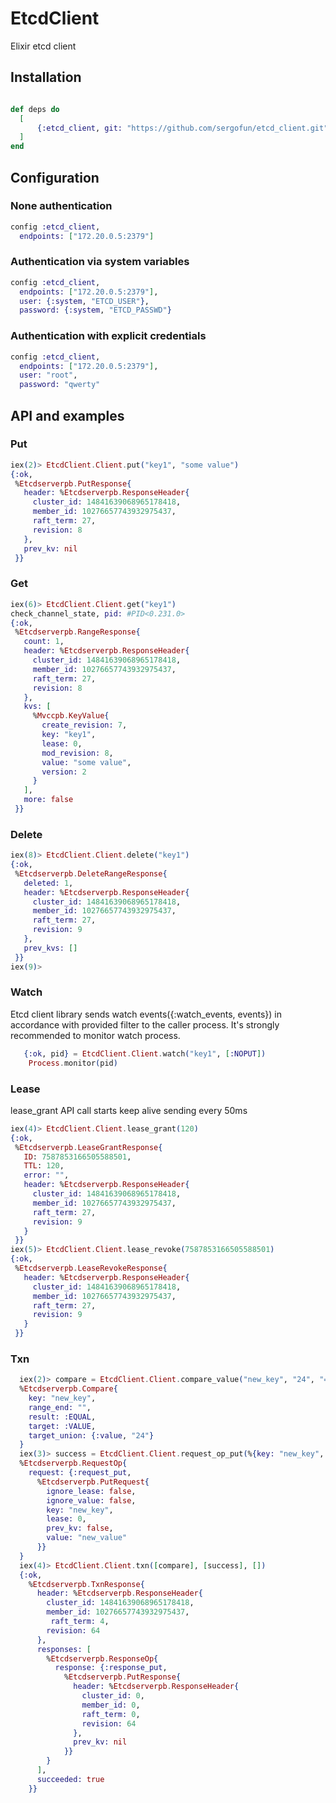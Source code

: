 # EtcdClient

Elixir etcd client

## Installation

```elixir

def deps do
  [
      {:etcd_client, git: "https://github.com/sergofun/etcd_client.git"},
  ]
end
```
## Configuration

### None authentication
```elixir
config :etcd_client,
  endpoints: ["172.20.0.5:2379"]
```

### Authentication via system variables
```elixir
config :etcd_client,
  endpoints: ["172.20.0.5:2379"],
  user: {:system, "ETCD_USER"},
  password: {:system, "ETCD_PASSWD"} 
```

### Authentication with explicit credentials
```elixir
config :etcd_client,
  endpoints: ["172.20.0.5:2379"],
  user: "root",
  password: "qwerty" 
```
## API and examples

### Put
```elixir
iex(2)> EtcdClient.Client.put("key1", "some value")
{:ok,
 %Etcdserverpb.PutResponse{
   header: %Etcdserverpb.ResponseHeader{
     cluster_id: 14841639068965178418,
     member_id: 10276657743932975437,
     raft_term: 27,
     revision: 8
   },
   prev_kv: nil
 }}
```

### Get
```elixir
iex(6)> EtcdClient.Client.get("key1")
check_channel_state, pid: #PID<0.231.0>
{:ok,
 %Etcdserverpb.RangeResponse{
   count: 1,
   header: %Etcdserverpb.ResponseHeader{
     cluster_id: 14841639068965178418,
     member_id: 10276657743932975437,
     raft_term: 27,
     revision: 8
   },
   kvs: [
     %Mvccpb.KeyValue{
       create_revision: 7,
       key: "key1",
       lease: 0,
       mod_revision: 8,
       value: "some value",
       version: 2
     }
   ],
   more: false
 }}
```

### Delete

```elixir
iex(8)> EtcdClient.Client.delete("key1")
{:ok,
 %Etcdserverpb.DeleteRangeResponse{
   deleted: 1,
   header: %Etcdserverpb.ResponseHeader{
     cluster_id: 14841639068965178418,
     member_id: 10276657743932975437,
     raft_term: 27,
     revision: 9
   },
   prev_kvs: []
 }}
iex(9)>
```

### Watch
Etcd client library sends watch events({:watch_events, events}) in accordance with provided filter to the caller process.
It's strongly recommended to monitor watch process.

```elixir
   {:ok, pid} = EtcdClient.Client.watch("key1", [:NOPUT])
    Process.monitor(pid)
```

### Lease
lease_grant API call starts keep alive sending every 50ms

```elixir 
iex(4)> EtcdClient.Client.lease_grant(120)
{:ok,
 %Etcdserverpb.LeaseGrantResponse{
   ID: 7587853166505588501,
   TTL: 120,
   error: "",
   header: %Etcdserverpb.ResponseHeader{
     cluster_id: 14841639068965178418,
     member_id: 10276657743932975437,
     raft_term: 27,
     revision: 9
   }
 }}
iex(5)> EtcdClient.Client.lease_revoke(7587853166505588501)
{:ok,
 %Etcdserverpb.LeaseRevokeResponse{
   header: %Etcdserverpb.ResponseHeader{
     cluster_id: 14841639068965178418,
     member_id: 10276657743932975437,
     raft_term: 27,
     revision: 9
   }
 }}
``` 

### Txn

```elixir
  iex(2)> compare = EtcdClient.Client.compare_value("new_key", "24", "==")
  %Etcdserverpb.Compare{
    key: "new_key",
    range_end: "",
    result: :EQUAL,
    target: :VALUE,
    target_union: {:value, "24"}
  }
  iex(3)> success = EtcdClient.Client.request_op_put(%{key: "new_key", value: "new_value"})
  %Etcdserverpb.RequestOp{
    request: {:request_put,
      %Etcdserverpb.PutRequest{
        ignore_lease: false,
        ignore_value: false,
        key: "new_key",
        lease: 0,
        prev_kv: false,
        value: "new_value"
      }}
  }
  iex(4)> EtcdClient.Client.txn([compare], [success], [])
  {:ok,
    %Etcdserverpb.TxnResponse{
      header: %Etcdserverpb.ResponseHeader{
        cluster_id: 14841639068965178418,
        member_id: 10276657743932975437,
         raft_term: 4,
        revision: 64
      },
      responses: [
        %Etcdserverpb.ResponseOp{
          response: {:response_put,
            %Etcdserverpb.PutResponse{
              header: %Etcdserverpb.ResponseHeader{
                cluster_id: 0,
                member_id: 0,
                raft_term: 0,
                revision: 64
              },
              prev_kv: nil
            }}
        }
      ],
      succeeded: true
    }}
```



